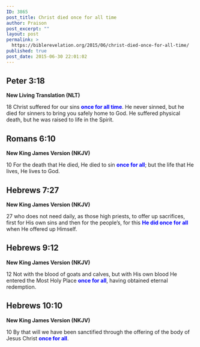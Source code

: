 ```yaml
---
ID: 3865
post_title: Christ died once for all time
author: Praison
post_excerpt: ""
layout: post
permalink: >
  https://biblerevelation.org/2015/06/christ-died-once-for-all-time/
published: true
post_date: 2015-06-30 22:01:02
---
```

<h2><strong>Peter 3:18</strong></h2>
<strong>New Living Translation (NLT)</strong>

18 Christ suffered for our sins <span style="color: #0000ff;"><strong>once for all time</strong></span>. He never sinned, but he died for sinners to bring you safely home to God. He suffered physical death, but he was raised to life in the Spirit.
<h2><strong>Romans 6:10</strong></h2>
<strong>New King James Version (NKJV)</strong>

10 For the death that He died, He died to sin <span style="color: #0000ff;"><strong>once for all</strong></span>; but the life that He lives, He lives to God.
<h2><strong>Hebrews 7:27</strong></h2>
<strong>New King James Version (NKJV)</strong>

27 who does not need daily, as those high priests, to offer up sacrifices, first for His own sins and then for the people’s, for this <span style="color: #0000ff;"><strong>He did once for all</strong></span> when He offered up Himself.
<h2><strong>Hebrews 9:12</strong></h2>
<strong>New King James Version (NKJV)</strong>

12 Not with the blood of goats and calves, but with His own blood He entered the Most Holy Place <span style="color: #0000ff;"><strong>once for all</strong></span>, having obtained eternal redemption.
<h2><strong>Hebrews 10:10</strong></h2>
<strong>New King James Version (NKJV)</strong>

10 By that will we have been sanctified through the offering of the body of Jesus Christ <span style="color: #0000ff;"><strong>once for all</strong></span>.